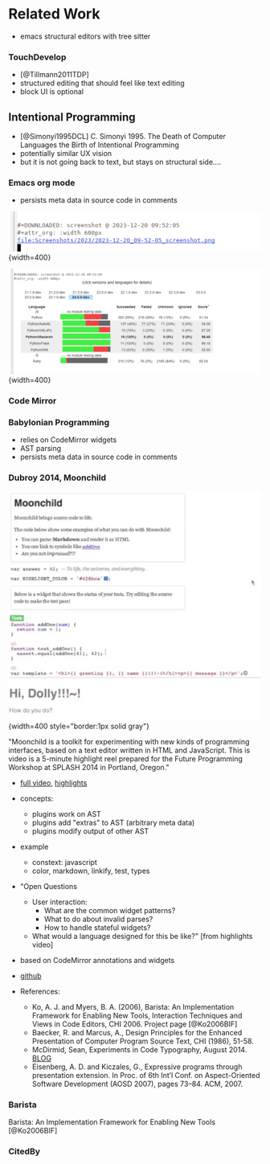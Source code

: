 # Related Work

- emacs structural editors with tree sitter

### TouchDevelop 

- [@Tillmann2011TDP]
- structured editing that should feel like text editing
- block UI is optional 


## Intentional Programming

- [@Simonyi1995DCL] C. Simonyi 1995. The Death of Computer Languages the Birth of Intentional Programming
- potentially similar UX vision
- but it is not going back to text, but stays on structural side....


### Emacs org mode

- persists meta data in source code in comments

![](media/emacs_org_mode_01.png){width=400}

![](media/emacs_org_mode_02.png){width=400}


### Code Mirror 


### Babylonian Programming 

- relies on CodeMirror widgets
- AST parsing 
- persists meta data in source code in comments


### Dubroy 2014, Moonchild

![](media/moonchild.png){width=400 style="border:1px solid gray"}

  "Moonchild is a toolkit for experimenting with new kinds of programming interfaces, based on a text editor written in HTML and JavaScript. This is video is a 5-minute highlight reel prepared for the Future Programming Workshop at SPLASH 2014 in Portland, Oregon."

- [full video](https://vimeo.com/106498564), [highlights](https://vimeo.com/106578509)

- concepts:
  - plugins work on AST
  - plugins add "extras" to AST (arbitrary meta data)
  - plugins modify output of other AST
- example
  - constext: javascript
  - color, markdown, linkify, test, types 
- "Open Questions
  - User interaction:
    - What are the common widget patterns?
    - What to do about invalid parses?
    - How to handle stateful widgets?
  - What would a language designed for this be like?" [from highlights video]

- based on CodeMirror annotations and widgets
- [github](https://github.com/harc/moonchild)
- References:
  - Ko, A. J. and Myers, B. A. (2006), Barista: An Implementation Framework for Enabling New Tools, Interaction Techniques and Views in Code Editors, CHI 2006. Project page [@Ko2006BIF]
  - Baecker, R. and Marcus, A., Design Principles for the Enhanced Presentation of Computer Program Source Text, CHI (1986), 51-58.
  - McDirmid, Sean, Experiments in Code Typography, August 2014. [BLOG](https://web.archive.org/web/20151210183742/http://research.microsoft.com/en-us/projects/liveprogramming/typography.aspx)
  - Eisenberg, A. D. and Kiczales, G., Expressive programs through presentation extension. In Proc. of 6th Int’l Conf. on Aspect-Oriented Software Development (AOSD 2007), pages 73–84. ACM, 2007.
  
### Barista

Barista: An Implementation Framework for Enabling New Tools [@Ko2006BIF]

### CitedBy


